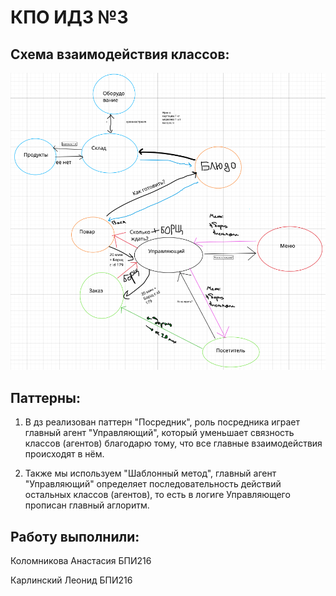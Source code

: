# КПО ИДЗ №3

## Схема взаимодействия классов:

![image](https://github.com/PostRed/IHW3/blob/main/Снимок%20экрана%202023-03-25%20в%2016.05.22.png)

## Паттерны:

1. В дз реализован паттерн "Посредник", роль посредника играет главный агент "Управляющий", который уменьшает связность классов (агентов) благодарю тому, что все главные взаимодействия происходят в нём.

2. Также мы используем "Шаблонный метод", главный агент "Управляющий" определяет последовательность действий остальных классов (агентов), то есть в логиге Управляющего прописан главный аглоритм.

## Работу выполнили:
Коломникова Анастасия БПИ216

Карлинский Леонид БПИ216
